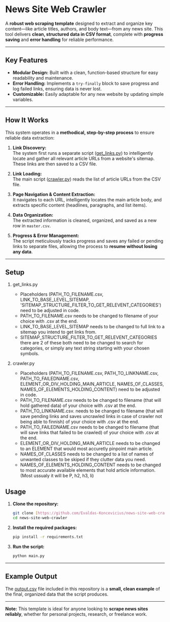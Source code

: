 # News Site Web Crawler

A **robust web scraping template** designed to extract and organize key content—like article titles, authors, and body text—from any news site. This tool delivers **clean, structured data in CSV format**, complete with **progress saving** and **error handling** for reliable performance.

---

## Key Features

- **Modular Design:** Built with a clean, function-based structure for easy readability and maintenance.
- **Error Handling:** Implements a `try-finally` block to save progress and log failed links, ensuring data is never lost.
- **Customizable:** Easily adaptable for any new website by updating simple variables.

---

## How It Works

This system operates in a **methodical, step-by-step process** to ensure reliable data extraction:

1. **Link Discovery:**  
   The system first runs a separate script ([get_links.py](https://github.com/Evaldas-Koncevicius/news-site-web-crawler/blob/main/get_links.py)) to intelligently locate and gather all relevant article URLs from a website's sitemap. These links are then saved to a CSV file.

2. **Link Loading:**  
   The main script ([crawler.py](https://github.com/Evaldas-Koncevicius/news-site-web-crawler/blob/main/crawler.py)) reads the list of article URLs from the CSV file.

3. **Page Navigation & Content Extraction:**  
   It navigates to each URL, intelligently locates the main article body, and extracts specific content (headlines, paragraphs, and list items).

4. **Data Organization:**  
   The extracted information is cleaned, organized, and saved as a new row in `master.csv`.

5. **Progress & Error Management:**  
   The script meticulously tracks progress and saves any failed or pending links to separate files, allowing the process to **resume without losing any data**.

---

## Setup

1. get_links.py
   - Placeholders (PATH_TO_FILENAME.csv, LINK_TO_BASE_LEVEL_SITEMAP, 'SITEMAP_STRUCTURE_FILTER_TO_GET_RELEVENT_CATEGORIES') need to be adjusted in code.
   - PATH_TO_FILENAME.csv needs to be changed to filename of your choice with .csv at the end.
   - LINK_TO_BASE_LEVEL_SITEMAP needs to be changed to full link to a sitemap you intend to get links from.
   - SITEMAP_STRUCTURE_FILTER_TO_GET_RELEVENT_CATEGORIES there are 2 of these both need to be changed to search for categories, or simply any text string starting with your chosen symbols.

2. crawler.py
   - Placeholders (PATH_TO_FILENAME.csv, PATH_TO_LINKNAME.csv, PATH_TO_FAILEDNAME.csv, ELEMENT_OR_DIV_HOLDING_MAIN_ARTICLE, NAMES_OF_CLASSES, NAMES_OF_ELEMENTS_HOLDING_CONTENT) need to be adjusted in code.
   - PATH_TO_FILENAME.csv needs to be changed to filename (that will hold gathered data) of your choice with .csv at the end.
   - PATH_TO_LINKNAME.csv. needs to be changed to filename (that will save pending links and saves uncrawled links in case of crawler not being able to finnish) of your choice with .csv at the end.
   - PATH_TO_FAILEDNAME.csv needs to be changed to filename (that will save links that failed to be crawled) of your choice with .csv at the end.
   - ELEMENT_OR_DIV_HOLDING_MAIN_ARTICLE needs to be changed to an ELEMENT that would most accuretly pinpoint main article.
   - NAMES_OF_CLASSES needs to be changed to a list of names of unwanted classes to be skiped if they clutter data you need.
   - NAMES_OF_ELEMENTS_HOLDING_CONTENT needs to be changed to most accurate available elements that hold article information. (Most ussualy it will be P, h2, h3, li)

## Usage

1.  **Clone the repository:**
    ```sh
    git clone [https://github.com/Evaldas-Koncevicius/news-site-web-crawler.git](https://github.com/Evaldas-Koncevicius/news-site-web-crawler.git)
    cd news-site-web-crawler
    ```

2.  **Install the required packages:**
    ```sh
    pip install -r requirements.txt
    ```

3.  **Run the script:**
    ```sh
    python main.py
    ```
---

## Example Output

The [output.csv](https://github.com/Evaldas-Koncevicius/news-site-web-crawler/blob/main/output.csv) file included in this repository is a **small, clean example** of the final, organized data that the script produces.

---

**Note:** This template is ideal for anyone looking to **scrape news sites reliably**, whether for personal projects, research, or freelance work.

